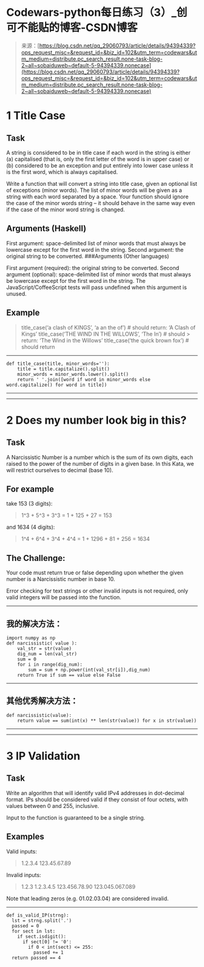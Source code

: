 <!--yml
category: codewars
date: 2022-08-13 11:50:34
-->

# Codewars-python每日练习（3）_创可不能贴的博客-CSDN博客

> 来源：[https://blog.csdn.net/qq_29060793/article/details/94394339?ops_request_misc=&request_id=&biz_id=102&utm_term=codewars&utm_medium=distribute.pc_search_result.none-task-blog-2~all~sobaiduweb~default-5-94394339.nonecase](https://blog.csdn.net/qq_29060793/article/details/94394339?ops_request_misc=&request_id=&biz_id=102&utm_term=codewars&utm_medium=distribute.pc_search_result.none-task-blog-2~all~sobaiduweb~default-5-94394339.nonecase)

# 1 Title Case

## Task

A string is considered to be in title case if each word in the string is either (a) capitalised (that is, only the first letter of the word is in upper case) or (b) considered to be an exception and put entirely into lower case unless it is the first word, which is always capitalised.

Write a function that will convert a string into title case, given an optional list of exceptions (minor words). The list of minor words will be given as a string with each word separated by a space. Your function should ignore the case of the minor words string – it should behave in the same way even if the case of the minor word string is changed.

## Arguments (Haskell)

First argument: space-delimited list of minor words that must always be lowercase except for the first word in the string.
Second argument: the original string to be converted.
###Arguments (Other languages)

First argument (required): the original string to be converted.
Second argument (optional): space-delimited list of minor words that must always be lowercase except for the first word in the string. The JavaScript/CoffeeScript tests will pass undefined when this argument is unused.

## Example

> title_case(‘a clash of KINGS’, ‘a an the of’) # should return: ‘A Clash of Kings’
> title_case(‘THE WIND IN THE WILLOWS’, ‘The In’) # should > return: ‘The Wind in the Willows’
> title_case(‘the quick brown fox’) # should return

* * *

```
def title_case(title, minor_words=''):
    title = title.capitalize().split()
    minor_words = minor_words.lower().split()
    return ' '.join([word if word in minor_words else word.capitalize() for word in title]) 
```

* * *

* * *

# 2 Does my number look big in this?

## Task

A Narcissistic Number is a number which is the sum of its own digits, each raised to the power of the number of digits in a given base. In this Kata, we will restrict ourselves to decimal (base 10).

## For example

take 153 (3 digits):

> 1^3 + 5^3 + 3^3 = 1 + 125 + 27 = 153

and 1634 (4 digits):

> 1^4 + 6^4 + 3^4 + 4^4 = 1 + 1296 + 81 + 256 = 1634

## The Challenge:

Your code must return true or false depending upon whether the given number is a Narcissistic number in base 10.

Error checking for text strings or other invalid inputs is not required, only valid integers will be passed into the function.

* * *

## 我的解决方法：

```
import numpy as np
def narcissistic( value ):
    val_str = str(value)
    dig_num = len(val_str)
    sum = 0
    for i in range(dig_num):
        sum = sum + np.power(int(val_str[i]),dig_num)
    return True if sum == value else False 
```

* * *

## 其他优秀解决方法：

```
def narcissistic(value):
    return value == sum(int(x) ** len(str(value)) for x in str(value)) 
```

* * *

* * *

# 3 IP Validation

## Task

Write an algorithm that will identify valid IPv4 addresses in dot-decimal format. IPs should be considered valid if they consist of four octets, with values between 0 and 255, inclusive.

Input to the function is guaranteed to be a single string.

## Examples

Valid inputs:

> 1.2.3.4
> 123.45.67.89

Invalid inputs:

> 1.2.3
> 1.2.3.4.5
> 123.456.78.90
> 123.045.067.089

Note that leading zeros (e.g. 01.02.03.04) are considered invalid.

* * *

```
def is_valid_IP(strng):
  lst = strng.split('.')
  passed = 0
  for sect in lst:
    if sect.isdigit():
      if sect[0] != '0':
        if 0 < int(sect) <= 255:
          passed += 1
  return passed == 4 
```